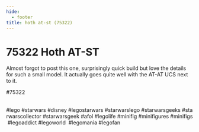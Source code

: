 ```yaml
---
hide:
  - footer
title: hoth at-st (75322)
---
```


# 75322 Hoth AT-ST

Almost forgot to post this one, surprisingly quick build but love the details for such a small model. It actually goes quite well with the AT-AT UCS next to it.

#75322 
 
 
  
#lego #starwars #disney #legostarwars #starwarslego #starwarsgeeks #starwarscollector #starwarsgeek #afol #legolife #minifig #minifigures #minifigs #legoaddict #legoworld  #legomania #legofan 
  
 

